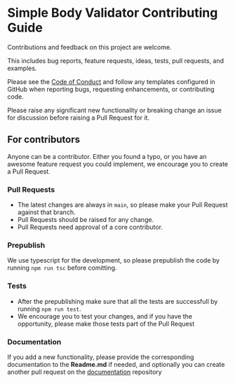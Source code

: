 # Simple Body Validator Contributing Guide 

Contributions and feedback on this project are welcome.

This includes bug reports, feature requests, ideas, tests, pull requests, and examples.

Please see the [Code of Conduct](CODE_OF_CONDUCT.md) and follow any templates configured in GitHub when reporting bugs, requesting enhancements, or contributing code.

Please raise any significant new functionality or breaking change an issue for discussion before raising a Pull Request for it.

## For contributors

Anyone can be a contributor. Either you found a typo, or you have an awesome feature request you could implement, we encourage you to create a Pull Request.

### Pull Requests

- The latest changes are always in `main`, so please make your Pull Request against that branch.
- Pull Requests should be raised for any change.
- Pull Requests need approval of a core contributor.

### Prepublish
We use typescript for the development, so please prepublish the code by running <code>npm run tsc</code> before comitting.

### Tests
- After the prepublishing make sure that all the tests are successfull by running <code>npm run test</code>.
- We encourage you to test your changes, and if you have the opportunity, please make those tests part of the Pull Request

### Documentation
If you add a new functionality, please provide the corresponding documentation to the **Readme.md** if needed, and optionally you can create another pull request on the [documentation](https://github.com/jadKhoury1/simple-body-validator-documentation) repository

